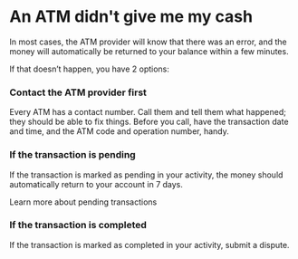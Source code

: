 # An ATM didn't give me my cash

In most cases, the ATM provider will know that there was an error, and the money will automatically be returned to your balance within a few minutes.

If that doesn’t happen, you have 2 options:

### Contact the ATM provider first

Every ATM has a contact number. Call them and tell them what happened; they should be able to fix things. Before you call, have the transaction date and time, and the ATM code and operation number, handy.

### If the transaction is pending

If the transaction is marked as pending in your activity, the money should automatically return to your account in 7 days.

Learn more about pending transactions

### If the transaction is completed

If the transaction is marked as completed in your activity, submit a dispute.
